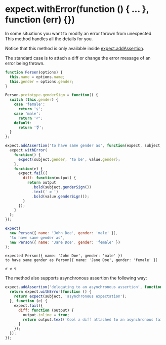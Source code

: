 # expect.withError(function () { ... }, function (err) {})

In some situations you want to modify an error thrown from
unexpected. This method handles all the details for you.

Notice that this method is only available inside
[expect.addAssertion](../addAssertion/).

The standard case is to attach a diff or change the error message of
an error being thrown.

```js
function Person(options) {
  this.name = options.name;
  this.gender = options.gender;
}

Person.prototype.genderSign = function() {
  switch (this.gender) {
    case 'female':
      return '♀';
    case 'male':
      return '♂';
    default:
      return '⚧';
  }
};

expect.addAssertion('to have same gender as', function(expect, subject, value) {
  expect.withError(
    function() {
      expect(subject.gender, 'to be', value.gender);
    },
    function(e) {
      expect.fail({
        diff: function(output) {
          return output
            .bold(subject.genderSign())
            .text(' ≠ ')
            .bold(value.genderSign());
        }
      });
    }
  );
});

expect(
  new Person({ name: 'John Doe', gender: 'male' }),
  'to have same gender as',
  new Person({ name: 'Jane Doe', gender: 'female' })
);
```

```output
expected Person({ name: 'John Doe', gender: 'male' })
to have same gender as Person({ name: 'Jane Doe', gender: 'female' })

♂ ≠ ♀
```

The method also supports asynchronous assertion the following way:

<!-- evaluate:false -->
```js
expect.addAssertion('delegating to an asynchronous assertion', function (expect, subject) {
  return expect.withError(function () {
    return expect(subject, 'asynchronous expectation');
  }, function (e) {
    expect.fail({
      diff: function (output) {
        output.inline = true;
        return output.text('Cool a diff attached to an asynchronous failure!');
      }
    });
  });
});
```
